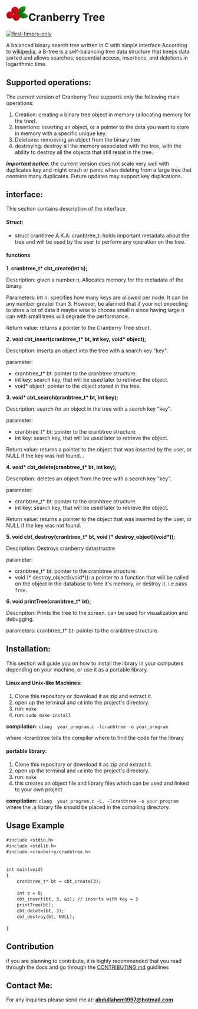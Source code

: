 <h1><img src ="docs/cranberries_white_small.png" alt = "cranberries" width="12%">Cranberry Tree</h1>

[![first-timers-only](https://img.shields.io/badge/first--timers--only-friendly-blue.svg?style=flat-square)](https://www.firsttimersonly.com/)

A balanced binary search tree written in C with simple interface.According to [wikipedia](https://en.wikipedia.org/wiki/B-tree), a B-tree is a self-balancing tree data structure that keeps data sorted and allows searches, sequential access, insertions, and deletions in logarithmic time. 


## Supported operations: 

The current version of Cranberry Tree supports only the following main operations: 

1. Creation: creating a binary tree object in memory (allocating memory for the tree).
2. Insertions: inserting an object, or a pointer to the data you want to store in memory with a specific unique key.
3. Deletions: remoeving an object from the binary tree
4. destroying: destroy all the memory associated with the tree, with the ability to destroy all the objects that still resist in the tree.

_**important notice**_: the current version does not scale very well with duplicates key and might crash or panic when deleting from a large tree that contains many duplicates. Future updates may support key duplications.

## interface: 
This section contains description of the interface

#### Struct: 

- struct cranbtree A.K.A: cranbtree_t: holds important metadata about the tree and will be used by the user to perform any operation on the tree.

#### functions

<b>1. cranbtree_t* cbt_create(int n);</b>

Description: given a number n, Allocates memory for the metadata of the binary.

Parameters: int n: specifies how many keys are allowed per node. It can be any number greater than 3. However, be alarmed that if your not expecting to store a lot of data it maybe wise to choose small n since having large n can with small trees will degrade the performance.

Return value: returns a pointer to the Cranberry Tree struct.


<b>2. void cbt_insert(cranbtree_t* bt, int key, void* object);</b>

Description: inserts an object into the tree with a search key "key".

parameter: 
- cranbtree_t* bt: pointer to the cranbtree structure.
- int key: search key, that will be used later to retrieve the object.
- void* object: pointer to the object stored in the tree.


<b>3. void* cbt_search(cranbtree_t* bt, int key);</b>

Description: search for an object in the tree with a search key "key".

parameter: 
- cranbtree_t* bt: pointer to the cranbtree structure.
- int key: search key, that will be used later to retrieve the object.

Return value: returns a pointer to the object that was inserted by the user, or NULL if the key was not found. .

<b>4. void* cbt_delete(cranbtree_t* bt, int key);</b>

Description: deletes an object from the tree with a search key "key".

parameter: 
- cranbtree_t* bt: pointer to the cranbtree structure.
- int key: search key, that will be used later to retrieve the object.

Return value: returns a pointer to the object that was inserted by the user, or NULL if the key was not found.

<b>5. void cbt_destroy(cranbtree_t* bt, void (* destroy_object)(void*));</b>

Description: Destroys cranberry datastructre

parameter: 
- cranbtree_t* bt: pointer to the cranbtree structure.
- void (* destroy_object)(void*)): a pointer to a function that will be called on the object in the database to free it's memory, or destroy it. i.e pass `free`. 

<b>6. void printTree(cranbtree_t* bt);</b>

Description: Prints the tree to the screen. can be used for visualization and debugging.

parameters: cranbtree_t* bt: pointer to the cranbtree structure.


## Installation: 
This section will guide you on how to install the library in your computers depending on your machine, or use it as a portable library.


#### Linux and Unix-like Machines: 
1. Clone this repository or download it as zip and extract it.
2. open up the terminal and `cd` into the project's directory.
3. run: `make`
4. run: `sudo make install`

**compilation**: `clang  your_program.c -lcranbtree -o your_program`

where -lcranbtree tells the compiler where to find the code for the library 

#### portable library: 
1. Clone this repository or download it as zip and extract it.
2. open up the terminal and `cd` into the project's directory.
3. run: `make`
4. this creates an object file and library files which can be used and linked to your own project

**compilation**: `clang  your_program.c -L. -lcranbtree -o your_program`
where the .a library file should be placed in the compiling directory.


## Usage Example

```
#include <stdio.h>
#include <stdlib.h>
#include <cranberry/cranbtree.h>


int main(void)
{
	cranbtree_t* bt = cbt_create(3);

	int z = 0; 
	cbt_insert(bt, 3, &z); // inserts with key = 3
	printTree(bt);
	cbt_delete(bt, 3);	
	cbt_destroy(bt, NULL);

}
```

## Contribution
if you are planning to contribute, it is highly recommended that you read through the docs and go through the [CONTRIBUTING.md](#) guidlines

## Contact Me: 

For any inquiries please send me at: **abdullahem1997@hotmail.com**
